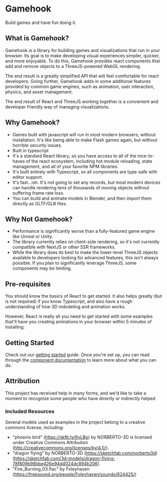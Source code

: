 # Gamehook

Build games and have fun doing it.

## What is Gamehook?

Gamehook is a library for building games and visualizations that run in your browser. Its goal is to make developing visual experiences simpler, quicker, and more enjoyable. To do this, Gamehook provides react components that add and remove objects to a ThreeJS-powered WebGL rendering.

The end result is a greatly simplified API that will feel comfortable for react developers. Going further, Gamehook adds in some additional features provided by common game engines, such as animation, user interaction, physics, and asset management.

The end result of React and ThreeJS working together is a convenient and developer friendly way of managing visualizations.

## Why Gamehook?

- Games built with javascript will run in most modern browsers, without installation. It's like being able to make Flash games again, but without horrible security issues.
- Built in typescript
- It's a standard React library, so you have access to all of the nice-to-haves of the react ecosystem, including hot module reloading, state management, and all of your favorite NPM libraries.
- It's built entirely with Typescript, so all components are type-safe with editor support.
- It's fast...ish. It's not going to set any records, but most modern devices can handle rendering tens of thousands of moving objects without suffering frame rate loss.
- You can build and animate models in Blender, and then import them directly as GLTF/GLB files.

## Why Not Gamehook?

- Performance is significantly worse than a fully-featured game engine like Unreal or Unity.
- The library currently relies on client-side rendering, so it's not currently compatible with NextJS or other SSR frameworks.
- While the library does its best to make the lower-level ThreeJS objects available to developers looking for advanced features, this isn't always possible. If you plan to significantly leverage ThreeJS, some components may be limiting.

## Pre-requisites

You should know the basics of React to get started. It also helps greatly (but is not required) if you know Typescript, and also have a rough understanding of how 3D mdodeling and animation works.

However, React is really all you need to get started with some examples that'll have you creating animations in your browser within 5 minutes of installing.

## Getting Started

Check out our [getting started](./docs/getting_started.md) guide. Once you're set up, you can read through the [component documentation](./docs/component_documentation.md) to learn more about what you can do.

## Attribution

This project has received help in many forms, and we'd like to take a moment to recognize some people who have directly or indirectly helped

### Included Resources

Several models used as examples in the project belong to a creative commons license, including:

- "phoenix bird" (https://skfb.ly/6vLBp) by NORBERTO-3D is licensed under Creative Commons Attribution (http://creativecommons.org/licenses/by/4.0/).
- "dragon flying" by NORBERTO-3D (https://sketchfab.com/norberto3d) (https://sketchfab.com/3d-models/dragon-flying-78f809b98bbe426e94d4024dc894b206).
- "Fire_Burning_03.flac" by Foleyhaven (https://freesound.org/people/Foleyhaven/sounds/624425/)
